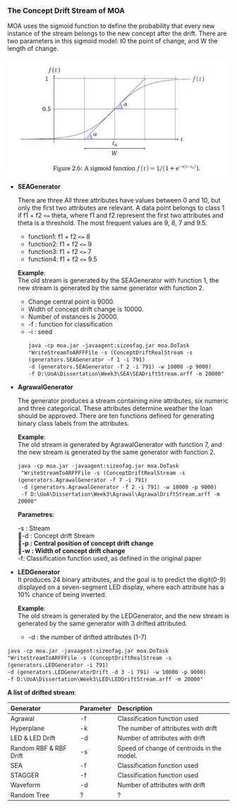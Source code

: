 ### The Concept Drift Stream of MOA

MOA uses the sigmoid function to define the probability that every new instance of the stream belongs to the new concept after the drift. There are two parameters in this sigmoid model: t0 the point of change, and W the length of change.

![](/assets/ch2/sigmoid.PNG)

* **SEAGenerator**

  There are three All three attributes have values between 0 and 10, but only the first two attributes are relevant. A data point belongs to class 1 if f1 + f2 `<=` theta, where f1 and f2 represent the first two attributes and theta is a threshold. The most frequent values are 9, 8, 7 and 9.5.

  * function1: f1 + f2 `<=` 8
  * function2: f1 + f2 `<=` 9
  * function3: f1 + f2 `<=` 7
  * function4: f1 + f2 `<=` 9.5

  **Example**:  
  The old stream is generated by the SEAGenerator with function 1, the new stream is generated by the same generator with function 2.

  * Change central point is 9000.
  * Width of concept drift change is 10000.
  * Number of instances is 20000.
  * -f : function for classification
  * -i : seed
    ```
    java -cp moa.jar -javaagent:sizeofag.jar moa.DoTask
    "WriteStreamToARFFFile -s (ConceptDriftRealStream -s (generators.SEAGenerator -f 1 -i 791) 
    -d (generators.SEAGenerator -f 2 -i 791) -w 10000 -p 9000) 
    -f D:\UoA\Dissertation\Week3\SEA\SEADriftStream.arff -m 20000"
    ```

* **AgrawalGenerator**

  The generator produces a stream containing nine attributes, six numeric and three categorical. These attributes determine weather the loan should be approved. There are ten functions defined for generating binary class labels from the attributes.

  **Example**:  
  The old stream is generated by AgrawalGenerator with function 7, and the new stream is generated by the same generator with function 2.

  ```
  java -cp moa.jar -javaagent:sizeofag.jar moa.DoTask
   "WriteStreamToARFFFile -s (ConceptDriftRealStream -s (generators.AgrawalGenerator -f 7 -i 791) 
   -d (generators.AgrawalGenerator -f 2 -i 791) -w 10000 -p 9000) 
   -f D:\UoA\Dissertation\Week3\Agrawal\AgrawalDriftStream.arff -m 20000"
  ```

  **Parametres**:

  -s : Stream  
  -d : Concept drift Stream  
  **-p : Central position of concept drift change  
  -w : Width of concept drift change**  
  -f: Classification function used, as defined in the original paper

* **LEDGenerator**  
  It produces 24 binary attributes, and the goal is to predict the digit\(0-9\) displayed on a seven-segment LED display, where each attribute has a 10% chance of being inverted.

  **Example**:  
  The old stream is generated by the LEDGenerator, and the new stream is generated by the same generator with 3 drifted attributed.

  * -d : the number of drifted attributes \(1-7\)

```
java -cp moa.jar -javaagent:sizeofag.jar moa.DoTask
"WriteStreamToARFFFile -s (ConceptDriftRealStream -s (generators.LEDGenerator -i 791)
-d (generators.LEDGeneratorDrift -d 3 -i 791) -w 10000 -p 9000) 
-f D:\UoA\Dissertation\Week3\LED\LEDDriftStream.arff -m 20000"
```

**A list of drifted stream**:

| Generator | Parameter | Description |
| :--- | :--- | :--- |
| Agrawal | -f | Classification function used |
| Hyperplane | -k | The number of attributes with drift |
| LED & LED Drift | -d | Number of attributes with drift |
| Random RBF & RBF Drift | -s | Speed of change of centroids in the model. |
| SEA | -f | Classification function used |
| STAGGER | -f | Classification function used |
| Waveform | -d | Number of attributes with drift |
| Random Tree | ? | ? |




